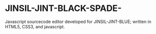 # JINSIL-JINT-BLACK-SPADE-
Javascript sourcecode editor developed for JINSIL-JINT-BLUE; written in HTML5, CSS3, and javascript.
